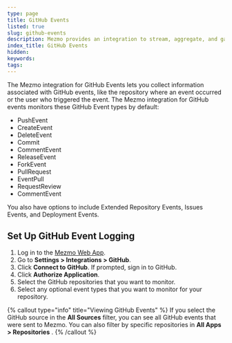 ```yaml
---
type: page
title: GitHub Events
listed: true
slug: github-events
description: Mezmo provides an integration to stream, aggregate, and gain insights from the GitHub Events API
index_title: GitHub Events
hidden: 
keywords: 
tags: 
---
```






The Mezmo integration for GitHub Events lets you collect information associated with GitHub events, like the repository where an event occurred or the user who triggered the event. The Mezmo integration for GitHub events monitors these GitHub Event types by default:

- PushEvent
- CreateEvent
- DeleteEvent
- Commit
- CommentEvent
- ReleaseEvent
- ForkEvent
- PullRequest
- EventPull
- RequestReview
- CommentEvent

You also have options to include Extended Repository Events, Issues Events, and Deployment Events.

## Set Up GitHub Event Logging

1. Log in to the [Mezmo Web App](http://app.mezmo.com).
2. Go to **Settings &gt; Integrations &gt; GitHub**.
3. Click **Connect to GitHub**.
If prompted, sign in to GitHub.
4. Click **Authorize Application**.
5. Select the GitHub repositories that you want to monitor.
6. Select any optional event types that you want to monitor for your repository.




{% callout type="info" title="Viewing GitHub Events" %}
If you select the GitHub source in the **All Sources** filter, you can see all GitHub events that were sent to Mezmo. You can also filter by specific repositories in **All Apps &gt; Repositories** .
{% /callout %}






